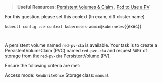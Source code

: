 
> <strong>Useful Resources</strong>: [Persistent Volumes & Claim](https://kubernetes.io/docs/concepts/storage/persistent-volumes/) , [Pod to Use a PV](https://kubernetes.io/docs/tasks/configure-pod-container/configure-persistent-volume-storage/)

For this question, please set this context (In exam, diff cluster name)

`kubectl config use-context kubernetes-admin@kubernetes`{{exec}}

<br>

A persistent volume named `red-pv-cka` is available. Your task is to create a PersistentVolumeClaim (PVC) named `red-pvc-cka` and request `30Mi` of storage from the `red-pv-cka` PersistentVolume (PV).

Ensure the following criteria are met:

Access mode: `ReadWriteOnce`
Storage class: `manual`
